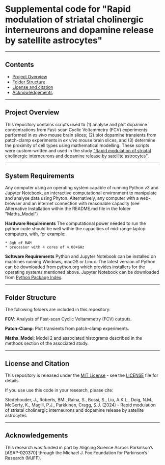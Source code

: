 # Supplemental code for "Rapid modulation of striatal cholinergic interneurons and dopamine release by satellite astrocytes"

------------------
## Contents
* [Project Overview](#project-overview)
* [Folder Structure](#folder-structure)
* [License and citation](#license-and-citation)
* [Acknowledgements](#acknowledgements)

------------------
## Project Overview
This repository contains scripts used to (1) analyse and plot dopamine concentrations from Fast-scan Cyclic Voltammetry (FCV) experiments performed in _ex vivo_ mouse brain slices; (2) plot dopamine transients from patch-clamp experiments in _ex vivo_ mouse brain slices, and (3) determine the proximity of cell types using mathematical modelling. These scripts were custom-written and used in the study ["Rapid modulation of striatal cholinergic interneurons and dopamine release by satellite astrocytes"](https://www.biorxiv.org/content/10.1101/2024.05.15.594341v1).

------------------
## System Requirements
Any computer using an operating system capable of running Python v3 and Jupyter Notebook, an interactive computational environment to manipulate and analyse data using Phyton. Alternatively, any computer with a web-browser and an internet connection with reasonable capacity (see Alternative Installation within the README.md file in the folder "Maths_Model")

**Hardware Requirements**
The computational power needed to run the python code should be well within the capacities of mid-range laptop computers, with, for example:

    * 8gb of RAM 
    * processor with 4 cores of 4.00+GHz 

**Software Requirements**
Python and Jupyter Notebook can be installed on machines running Windows, macOS or Linux. The latest version of Python can be downloaded from [python.org](python.org) which provides installers for the operating systems mentioned above. Jupyter Notebook can be downloaded from [Python Package Index](https://pypi.org/search/?q=Jupyter).

------------------
## Folder Structure
The following folders are included in this repository:

**FCV**: Analysis of Fast-scan Cyclic Voltammetry (FCV) outputs.

**Patch-Clamp**: Plot transients from patch-clamp experiments. 

**Maths_Model**: Model 2 and associated histograms described in the methods section of the associated study. 

------------------
## License and Citation
This repository is released under the [MIT License](https://opensource.org/license/mit) - see the [LICENSE](LICENSE) file for details.

If you use use this code in your research, please cite:

Stedehouder, J., Roberts, BM., Raina, S., Bossi, S., Liu, A.K.L., Doig, N.M., McGerty, K., Magill, P.J., Parkkinen, Cragg, S.J. (2024) - Rapid modulation of striatal cholinergic interneurons and dopamine release by satellite astrocytes.  

------------------
## Acknowledgements
This research was funded in part by Aligning Science Across Parkinson’s [ASAP-020370] through the Michael J. Fox Foundation for Parkinson’s Research (MJFF).
